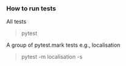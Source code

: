 ### How to run tests

All tests
> pytest

A group of pytest.mark tests e.g., localisation
> pytest -m localisation -s